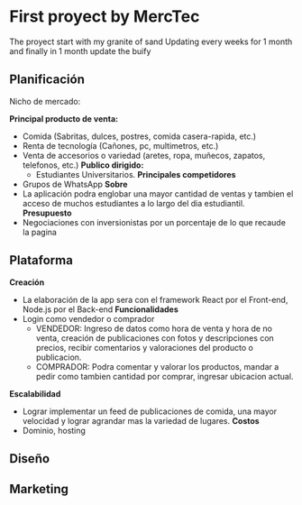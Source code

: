 
# First proyect by MercTec

The proyect start with my granite of sand Updating every weeks for 1 month and finally in 1 month update the buify



## Planificación
Nicho de mercado:

**Principal producto de venta:**
- Comida (Sabritas, dulces, postres, comida casera-rapida, etc.) 
- Renta de tecnología (Cañones, pc, multimetros, etc.)
- Venta de accesorios o variedad (aretes, ropa, muñecos, zapatos, telefonos, etc.)
 **Publico dirigido:**
  - Estudiantes Universitarios.
**Principales competidores**  
- Grupos de WhatsApp
**Sobre**  
- La aplicación podra englobar una mayor cantidad de ventas y tambien el acceso de muchos estudiantes a lo largo del dia estudiantil. 
**Presupuesto** 
- Negociaciones con inversionistas por un porcentaje de lo que recaude la pagina
## Plataforma
**Creación** 
- La elaboración de la app sera con el framework React por el Front-end, Node.js por el Back-end
**Funcionalidades**
- Login como vendedor o comprador 
  * VENDEDOR: Ingreso de datos como hora de venta y hora de no venta, creación de publicaciones con fotos y descripciones con precios, recibir comentarios y valoraciones del producto o publicacion. 
  * COMPRADOR: Podra comentar y valorar los productos, mandar a pedir como tambien cantidad por comprar, ingresar ubicacion actual.
    
**Escalabilidad** 
- Lograr implementar un feed de publicaciones de comida, una mayor velocidad y lograr agrandar mas la variedad de lugares.
**Costos** 
- Dominio, hosting
## Diseño
## Marketing

